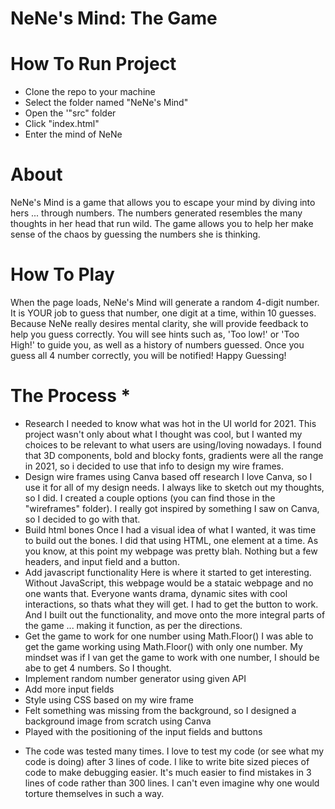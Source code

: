 # NeNe's Mind: The Game

# How To Run Project
- Clone the repo to your machine
- Select the folder named "NeNe's Mind"
- Open the '"src" folder
- Click "index.html"
- Enter the mind of NeNe

# About 

NeNe's Mind is a game that allows you to escape your mind by diving into hers ... through numbers. The numbers generated resembles the many thoughts in her head that run wild. The game allows you to help her make sense of the chaos by guessing the numbers she is thinking. 

# How To Play 

When the page loads, NeNe's Mind will generate a random 4-digit number. It is YOUR job to guess that number, one digit at a time, within 10 guesses. Because NeNe really desires mental clarity, she will provide feedback to help you guess correctly. You will see hints such as, 'Too low!' or 'Too High!' to guide you, as well as a history of numbers guessed. Once you guess all 4 number correctly, you will be notified! Happy Guessing!

# The Process *
- Research
    I needed to know what was hot in the UI world for 2021. This project wasn't only about what I thought was cool, but I wanted my choices to be relevant to what users are using/loving nowadays. I found that 3D components, bold and blocky fonts, gradients were all the range in 2021, so i decided to use that info to design my wire frames.
- Design wire frames using Canva based off research
    I love Canva, so I use it for all of my design needs. I always like to sketch out my thoughts, so I did. I created a couple options (you can find those in the "wireframes" folder). I really got inspired by something I saw on Canva, so I decided to go with that.
- Build html bones
    Once I had a visual idea of what I wanted, it was time to build out the bones. I did that using HTML, one element at a time. As you know, at this point my webpage was pretty blah. Nothing but a few headers, and input field and a button.
- Add javascript functionality
    Here is where it started to get interesting. Without JavaScript, this webpage would be a stataic webpage and no one wants that. Everyone wants drama, dynamic sites with cool interactions, so thats what they will get. I had to get the button to work. And I built out the functionality, and move onto the more integral parts of the game ... making it function, as per the directions.
- Get the game to work for one number using Math.Floor()
    I was able to get the game working using Math.Floor() with only one number. My mindset was if I van get the game to work with one number, I should be abe to get 4 numbers. So I thought.
- Implement random number generator using given API
- Add more input fields 
- Style using CSS based on my wire frame
- Felt something was missing from the background, so I designed a background image from scratch using Canva
- Played with the positioning of the input fields and buttons

* The code was tested many times. I love to test my code (or see what my code is doing) after 3 lines of code. I like to write bite sized pieces of code to make debugging easier. It's much easier to find mistakes in 3 lines of code rather than 300 lines. I can't even imagine why one would torture themselves in such a way.